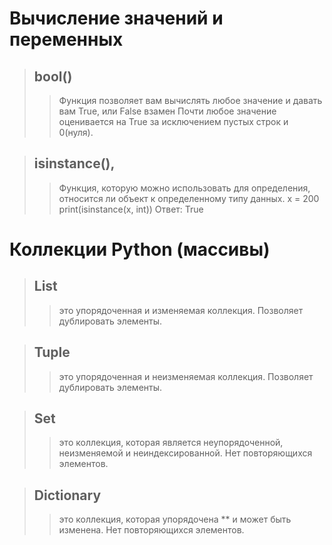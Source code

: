**Вычисление значений и переменных**
==============================================

>## bool() 
> >Функция позволяет вам вычислять любое значение
> и давать вам True, или False взамен
> Почти любое значение оценивается на True
> за исключением пустых строк и 0(нуля).

>## isinstance(), 
>>Функция, которую можно использовать для определения,
> относится ли объект к определенному типу данных.
> x = 200
print(isinstance(x, int))
> Ответ: True

# Коллекции Python (массивы)

>## List 
> >это упорядоченная и изменяемая коллекция. Позволяет дублировать элементы.


>## Tuple
> > это упорядоченная и неизменяемая коллекция. Позволяет дублировать элементы.

>## Set 
> >это коллекция, которая является неупорядоченной, неизменяемой
> и неиндексированной. Нет повторяющихся элементов.

>## Dictionary
> > это коллекция, которая упорядочена ** и может быть изменена. 
> Нет повторяющихся элементов.
